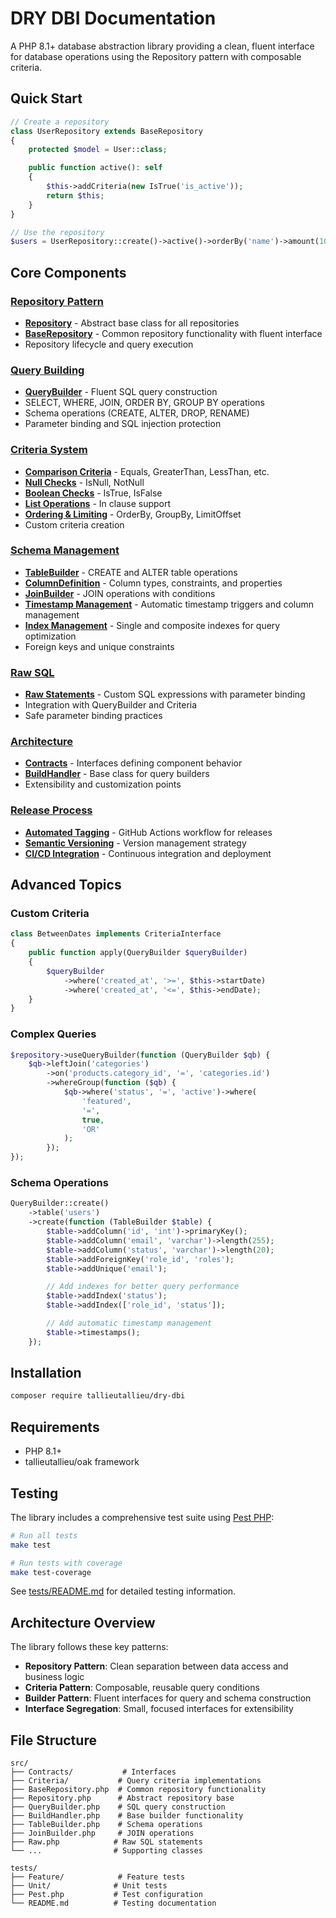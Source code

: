 # DRY DBI Documentation

A PHP 8.1+ database abstraction library providing a clean, fluent interface for database operations using the Repository pattern with composable criteria.

## Quick Start

```php
// Create a repository
class UserRepository extends BaseRepository
{
    protected $model = User::class;

    public function active(): self
    {
        $this->addCriteria(new IsTrue('is_active'));
        return $this;
    }
}

// Use the repository
$users = UserRepository::create()->active()->orderBy('name')->amount(10)->get();
```

## Core Components

### [Repository Pattern](repository.md)

- **[Repository](repository.md#repository-abstract)** - Abstract base class for all repositories
- **[BaseRepository](repository.md#baserepository)** - Common repository functionality with fluent interface
- Repository lifecycle and query execution

### [Query Building](query-builder.md)

- **[QueryBuilder](query-builder.md)** - Fluent SQL query construction
- SELECT, WHERE, JOIN, ORDER BY, GROUP BY operations
- Schema operations (CREATE, ALTER, DROP, RENAME)
- Parameter binding and SQL injection protection

### [Criteria System](criteria.md)

- **[Comparison Criteria](criteria.md#comparison-criteria)** - Equals, GreaterThan, LessThan, etc.
- **[Null Checks](criteria.md#null-checks)** - IsNull, NotNull
- **[Boolean Checks](criteria.md#boolean-checks)** - IsTrue, IsFalse
- **[List Operations](criteria.md#list-operations)** - In clause support
- **[Ordering & Limiting](criteria.md#ordering-and-limiting)** - OrderBy, GroupBy, LimitOffset
- Custom criteria creation

### [Schema Management](schema-builders.md)

- **[TableBuilder](schema-builders.md#tablebuilder)** - CREATE and ALTER table operations
- **[ColumnDefinition](schema-builders.md#columndefinition)** - Column types, constraints, and properties
- **[JoinBuilder](schema-builders.md#joinbuilder)** - JOIN operations with conditions
- **[Timestamp Management](schema-builders.md#timestamp-management)** - Automatic timestamp triggers and column management
- **[Index Management](schema-builders.md#index-operations)** - Single and composite indexes for query optimization
- Foreign keys and unique constraints

### [Raw SQL](raw-statements.md)

- **[Raw Statements](raw-statements.md)** - Custom SQL expressions with parameter binding
- Integration with QueryBuilder and Criteria
- Safe parameter binding practices

### [Architecture](contracts.md)

- **[Contracts](contracts.md)** - Interfaces defining component behavior
- **[BuildHandler](build-handler.md)** - Base class for query builders
- Extensibility and customization points

### [Release Process](release-process.md)

- **[Automated Tagging](release-process.md)** - GitHub Actions workflow for releases
- **[Semantic Versioning](release-process.md#semantic-versioning)** - Version management strategy
- **[CI/CD Integration](release-process.md#cicd-integration)** - Continuous integration and deployment

## Advanced Topics

### Custom Criteria

```php
class BetweenDates implements CriteriaInterface
{
    public function apply(QueryBuilder $queryBuilder)
    {
        $queryBuilder
            ->where('created_at', '>=', $this->startDate)
            ->where('created_at', '<=', $this->endDate);
    }
}
```

### Complex Queries

```php
$repository->useQueryBuilder(function (QueryBuilder $qb) {
    $qb->leftJoin('categories')
        ->on('products.category_id', '=', 'categories.id')
        ->whereGroup(function ($qb) {
            $qb->where('status', '=', 'active')->where(
                'featured',
                '=',
                true,
                'OR'
            );
        });
});
```

### Schema Operations

```php
QueryBuilder::create()
    ->table('users')
    ->create(function (TableBuilder $table) {
        $table->addColumn('id', 'int')->primaryKey();
        $table->addColumn('email', 'varchar')->length(255);
        $table->addColumn('status', 'varchar')->length(20);
        $table->addForeignKey('role_id', 'roles');
        $table->addUnique('email');

        // Add indexes for better query performance
        $table->addIndex('status');
        $table->addIndex(['role_id', 'status']);

        // Add automatic timestamp management
        $table->timestamps();
    });
```

## Installation

```bash
composer require tallieutallieu/dry-dbi
```

## Requirements

- PHP 8.1+
- tallieutallieu/oak framework

## Testing

The library includes a comprehensive test suite using [Pest PHP](https://pestphp.com/):

```bash
# Run all tests
make test

# Run tests with coverage
make test-coverage
```

See [tests/README.md](../tests/README.md) for detailed testing information.

## Architecture Overview

The library follows these key patterns:

- **Repository Pattern**: Clean separation between data access and business logic
- **Criteria Pattern**: Composable, reusable query conditions
- **Builder Pattern**: Fluent interfaces for query and schema construction
- **Interface Segregation**: Small, focused interfaces for extensibility

## File Structure

```
src/
├── Contracts/           # Interfaces
├── Criteria/           # Query criteria implementations
├── BaseRepository.php  # Common repository functionality
├── Repository.php      # Abstract repository base
├── QueryBuilder.php    # SQL query construction
├── BuildHandler.php    # Base builder functionality
├── TableBuilder.php    # Schema operations
├── JoinBuilder.php     # JOIN operations
├── Raw.php            # Raw SQL statements
└── ...                # Supporting classes

tests/
├── Feature/            # Feature tests
├── Unit/              # Unit tests
├── Pest.php           # Test configuration
└── README.md          # Testing documentation
```
